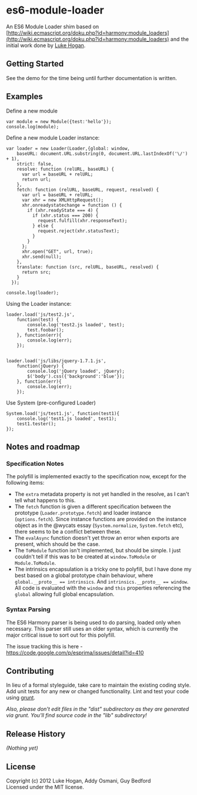 # es6-module-loader

An ES6 Module Loader shim based on [http://wiki.ecmascript.org/doku.php?id=harmony:module_loaders](http://wiki.ecmascript.org/doku.php?id=harmony:module_loaders) and the initial work done by [Luke Hogan](https://gist.github.com/2246758).

## Getting Started

See the demo for the time being until further documentation is written.

## Examples


Define a new module

```
var module = new Module({test:'hello'});
console.log(module);
```

Define a new module Loader instance:

```
var loader = new Loader(Loader,{global: window,
    baseURL: document.URL.substring(0, document.URL.lastIndexOf('\/') + 1),
    strict: false,
    resolve: function (relURL, baseURL) {
      var url = baseURL + relURL;
      return url;
    },
    fetch: function (relURL, baseURL, request, resolved) {
      var url = baseURL + relURL;
      var xhr = new XMLHttpRequest();
      xhr.onreadystatechange = function () {
        if (xhr.readyState === 4) {
          if (xhr.status === 200) {
            request.fulfill(xhr.responseText);
          } else {
            request.reject(xhr.statusText);
          }
        }
      };
      xhr.open("GET", url, true);
      xhr.send(null);
    },
    translate: function (src, relURL, baseURL, resolved) {
      return src;
    }
  });

console.log(loader);
```

Using the Loader instance:

```
loader.load('js/test2.js',
    function(test) {
        console.log('test2.js loaded', test);
        test.foobar();
    }, function(err){
    	console.log(err);
	});


loader.load('js/libs/jquery-1.7.1.js',
    function(jQuery) {
        console.log('jQuery loaded', jQuery);
        $('body').css({'background':'blue'});
    }, function(err){
    	console.log(err);
	});
```

Use System (pre-configured Loader)

```
System.load('js/test1.js', function(test1){
	console.log('test1.js loaded', test1);
	test1.tester();
});
```

## Notes and roadmap

### Specification Notes

The polyfill is implemented exactly to the specification now, except for the following items:

* The `extra` metadata property is not yet handled in the resolve, as I can't tell what happens to this.
* The `fetch` function is given a different specification between the prototype (`Loader.prototype.fetch`) and loader instance (`options.fetch`). Since instance functions are provided on the instance object as in the @wycats essay (`System.normalize`, `System.fetch` etc), there seems to be a conflict between these.
* The `evalAsync` function doesn't yet throw an error when exports are present, which should be the case.
* The `ToModule` function isn't implemented, but should be simple. I just couldn't tell if this was to be created at `window.ToModule` or `Module.ToModule`.
* The intrinsics encapsulation is a tricky one to polyfill, but I have done my best based on a global prototype chain behaviour, where `global.__proto__ == intrinsics`. And `intrinsics.__proto__ == window`. All code is evaluated with the `window` and `this` properties referencing the `global` allowing full global encapsulation.

### Syntax Parsing

The ES6 Harmony parser is being used to do parsing, loaded only when necessary. This parser still uses an older syntax, which is currently the major critical issue to sort out for this polyfill.

The issue tracking this is here - https://code.google.com/p/esprima/issues/detail?id=410


## Contributing
In lieu of a formal styleguide, take care to maintain the existing coding style. Add unit tests for any new or changed functionality. Lint and test your code using [grunt](https://github.com/cowboy/grunt).

_Also, please don't edit files in the "dist" subdirectory as they are generated via grunt. You'll find source code in the "lib" subdirectory!_

## Release History
_(Nothing yet)_

## License
Copyright (c) 2012 Luke Hogan, Addy Osmani, Guy Bedford  
Licensed under the MIT license.
